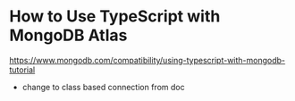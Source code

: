 # How to Use TypeScript with MongoDB Atlas

https://www.mongodb.com/compatibility/using-typescript-with-mongodb-tutorial

- change to class based connection from doc
